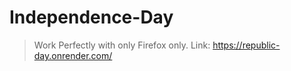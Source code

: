 # Independence-Day
> Work Perfectly with only Firefox only.
Link: https://republic-day.onrender.com/
